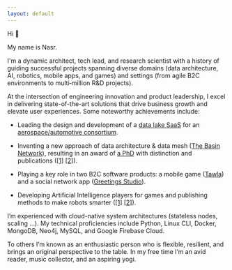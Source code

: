 ```yaml
---
layout: default
---
```


Hi 👋

My name is Nasr.

I'm a dynamic architect, tech lead, and research scientist with a history of guiding successful projects spanning diverse domains (data architecture, AI, robotics, mobile apps, and games) and settings (from agile B2C environments to multi‑million R&D projects).

At the intersection of engineering innovation and product leadership, I excel in delivering state-of-the-art solutions that drive business growth and elevate user experiences. Some noteworthy achievements include:

- Leading the design and development of a [data lake SaaS](https://github.com/simutool) for an [aerospace/automotive consortium](https://doi.org/10.3030/680569).

- Inventing a new approach of data architecture & data mesh ([The Basin Network](phd)), resulting in an award of [a PhD](https://fis.uni-bamberg.de/entities/publication/d28b1f7d-1c85-4214-a80f-69ab40d08b60) with distinction and publications ([[1]](https://link.springer.com/article/10.1007/s42486-020-00054-y) [[2]](https://link.springer.com/article/10.1007/s13222-018-0274-0)).

- Playing a key role in two B2C software products: a mobile game ([Tawla](tw)) and a social network app ([Greetings Studio](gs)).

- Developing Artificial Intelligence players for games and publishing methods to make robots smarter ([[1]](https://link.springer.com/chapter/10.1007/978-3-642-16111-7_14) [[2]](https://ebooks.iospress.nl/volumearticle/6006)).


I’m experienced with cloud-native system architectures (stateless nodes, scaling ...). My technical proficiencies include Python, Linux CLI, Docker, MongoDB, Neo4j, MySQL, and Google Firebase Cloud.

To others I’m known as an enthusiastic person who is flexible, resilient, and brings an original perspective to the table. In my free time I’m an avid reader, music collector, and an aspiring yogi.